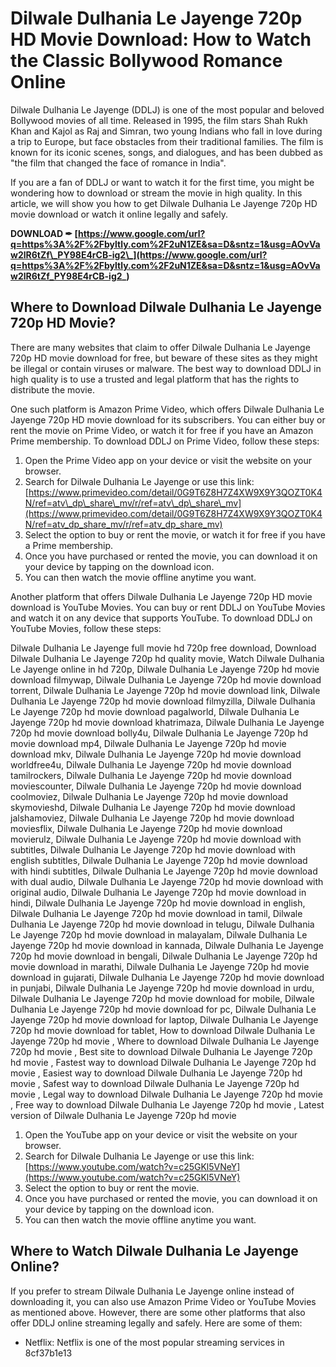 # Dilwale Dulhania Le Jayenge 720p HD Movie Download: How to Watch the Classic Bollywood Romance Online
  
Dilwale Dulhania Le Jayenge (DDLJ) is one of the most popular and beloved Bollywood movies of all time. Released in 1995, the film stars Shah Rukh Khan and Kajol as Raj and Simran, two young Indians who fall in love during a trip to Europe, but face obstacles from their traditional families. The film is known for its iconic scenes, songs, and dialogues, and has been dubbed as "the film that changed the face of romance in India".
  
If you are a fan of DDLJ or want to watch it for the first time, you might be wondering how to download or stream the movie in high quality. In this article, we will show you how to get Dilwale Dulhania Le Jayenge 720p HD movie download or watch it online legally and safely.
 
**DOWNLOAD ✒ [https://www.google.com/url?q=https%3A%2F%2Fbyltly.com%2F2uN1ZE&sa=D&sntz=1&usg=AOvVaw2lR6tZf\_PY98E4rCB-ig2\_](https://www.google.com/url?q=https%3A%2F%2Fbyltly.com%2F2uN1ZE&sa=D&sntz=1&usg=AOvVaw2lR6tZf_PY98E4rCB-ig2_)**


  
## Where to Download Dilwale Dulhania Le Jayenge 720p HD Movie?
  
There are many websites that claim to offer Dilwale Dulhania Le Jayenge 720p HD movie download for free, but beware of these sites as they might be illegal or contain viruses or malware. The best way to download DDLJ in high quality is to use a trusted and legal platform that has the rights to distribute the movie.
  
One such platform is Amazon Prime Video, which offers Dilwale Dulhania Le Jayenge 720p HD movie download for its subscribers. You can either buy or rent the movie on Prime Video, or watch it for free if you have an Amazon Prime membership. To download DDLJ on Prime Video, follow these steps:
  
1. Open the Prime Video app on your device or visit the website on your browser.
2. Search for Dilwale Dulhania Le Jayenge or use this link: [https://www.primevideo.com/detail/0G9T6Z8H7Z4XW9X9Y3QOZT0K4N/ref=atv\_dp\_share\_mv/r/ref=atv\_dp\_share\_mv](https://www.primevideo.com/detail/0G9T6Z8H7Z4XW9X9Y3QOZT0K4N/ref=atv_dp_share_mv/r/ref=atv_dp_share_mv)
3. Select the option to buy or rent the movie, or watch it for free if you have a Prime membership.
4. Once you have purchased or rented the movie, you can download it on your device by tapping on the download icon.
5. You can then watch the movie offline anytime you want.

Another platform that offers Dilwale Dulhania Le Jayenge 720p HD movie download is YouTube Movies. You can buy or rent DDLJ on YouTube Movies and watch it on any device that supports YouTube. To download DDLJ on YouTube Movies, follow these steps:
 
Dilwale Dulhania Le Jayenge full movie hd 720p free download,  Download Dilwale Dulhania Le Jayenge 720p hd quality movie,  Watch Dilwale Dulhania Le Jayenge online in hd 720p,  Dilwale Dulhania Le Jayenge 720p hd movie download filmywap,  Dilwale Dulhania Le Jayenge 720p hd movie download torrent,  Dilwale Dulhania Le Jayenge 720p hd movie download link,  Dilwale Dulhania Le Jayenge 720p hd movie download filmyzilla,  Dilwale Dulhania Le Jayenge 720p hd movie download pagalworld,  Dilwale Dulhania Le Jayenge 720p hd movie download khatrimaza,  Dilwale Dulhania Le Jayenge 720p hd movie download bolly4u,  Dilwale Dulhania Le Jayenge 720p hd movie download mp4,  Dilwale Dulhania Le Jayenge 720p hd movie download mkv,  Dilwale Dulhania Le Jayenge 720p hd movie download worldfree4u,  Dilwale Dulhania Le Jayenge 720p hd movie download tamilrockers,  Dilwale Dulhania Le Jayenge 720p hd movie download moviescounter,  Dilwale Dulhania Le Jayenge 720p hd movie download coolmoviez,  Dilwale Dulhania Le Jayenge 720p hd movie download skymovieshd,  Dilwale Dulhania Le Jayenge 720p hd movie download jalshamoviez,  Dilwale Dulhania Le Jayenge 720p hd movie download moviesflix,  Dilwale Dulhania Le Jayenge 720p hd movie download movierulz,  Dilwale Dulhania Le Jayenge 720p hd movie download with subtitles,  Dilwale Dulhania Le Jayenge 720p hd movie download with english subtitles,  Dilwale Dulhania Le Jayenge 720p hd movie download with hindi subtitles,  Dilwale Dulhania Le Jayenge 720p hd movie download with dual audio,  Dilwale Dulhania Le Jayenge 720p hd movie download with original audio,  Dilwale Dulhania Le Jayenge 720p hd movie download in hindi,  Dilwale Dulhania Le Jayenge 720p hd movie download in english,  Dilwale Dulhania Le Jayenge 720p hd movie download in tamil,  Dilwale Dulhania Le Jayenge 720p hd movie download in telugu,  Dilwale Dulhania Le Jayenge 720p hd movie download in malayalam,  Dilwale Dulhania Le Jayenge 720p hd movie download in kannada,  Dilwale Dulhania Le Jayenge 720p hd movie download in bengali,  Dilwale Dulhania Le Jayenge 720p hd movie download in marathi,  Dilwale Dulhania Le Jayenge 720p hd movie download in gujarati,  Dilwale Dulhania Le Jayenge 720p hd movie download in punjabi,  Dilwale Dulhania Le Jayenge 720p hd movie download in urdu,  Dilwale Dulhania Le Jayenge 720p hd movie download for mobile,  Dilwale Dulhania Le Jayenge 720p hd movie download for pc,  Dilwale Dulhania Le Jayenge 720p hd movie download for laptop,  Dilwale Dulhania Le Jayenge 720p hd movie download for tablet,  How to download Dilwale Dulhania Le Jayenge 720p hd movie ,  Where to download Dilwale Dulhania Le Jayenge 720p hd movie ,  Best site to download Dilwale Dulhania Le Jayenge 720p hd movie ,  Fastest way to download Dilwale Dulhania Le Jayenge 720p hd movie ,  Easiest way to download Dilwale Dulhania Le Jayenge 720p hd movie ,  Safest way to download Dilwale Dulhania Le Jayenge 720p hd movie ,  Legal way to download Dilwale Dulhania Le Jayenge 720p hd movie ,  Free way to download Dilwale Dulhania Le Jayenge 720p hd movie ,  Latest version of Dilwale Dulhania Le Jayenge 720p hd movie

1. Open the YouTube app on your device or visit the website on your browser.
2. Search for Dilwale Dulhania Le Jayenge or use this link: [https://www.youtube.com/watch?v=c25GKl5VNeY](https://www.youtube.com/watch?v=c25GKl5VNeY)
3. Select the option to buy or rent the movie.
4. Once you have purchased or rented the movie, you can download it on your device by tapping on the download icon.
5. You can then watch the movie offline anytime you want.

## Where to Watch Dilwale Dulhania Le Jayenge Online?
  
If you prefer to stream Dilwale Dulhania Le Jayenge online instead of downloading it, you can also use Amazon Prime Video or YouTube Movies as mentioned above. However, there are some other platforms that also offer DDLJ online streaming legally and safely. Here are some of them:

- Netflix: Netflix is one of the most popular streaming services in 8cf37b1e13


